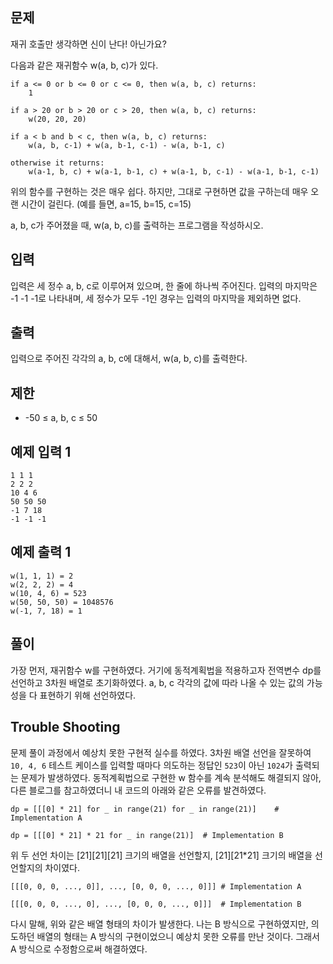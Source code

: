 ## 문제
재귀 호출만 생각하면 신이 난다! 아닌가요?

다음과 같은 재귀함수 w(a, b, c)가 있다.
```
if a <= 0 or b <= 0 or c <= 0, then w(a, b, c) returns:
    1

if a > 20 or b > 20 or c > 20, then w(a, b, c) returns:
    w(20, 20, 20)

if a < b and b < c, then w(a, b, c) returns:
    w(a, b, c-1) + w(a, b-1, c-1) - w(a, b-1, c)

otherwise it returns:
    w(a-1, b, c) + w(a-1, b-1, c) + w(a-1, b, c-1) - w(a-1, b-1, c-1)
```
위의 함수를 구현하는 것은 매우 쉽다. 하지만, 그대로 구현하면 값을 구하는데 매우 오랜 시간이 걸린다. (예를 들면, a=15, b=15, c=15)

a, b, c가 주어졌을 때, w(a, b, c)를 출력하는 프로그램을 작성하시오.

## 입력
입력은 세 정수 a, b, c로 이루어져 있으며, 한 줄에 하나씩 주어진다. 입력의 마지막은 -1 -1 -1로 나타내며, 세 정수가 모두 -1인 경우는 입력의 마지막을 제외하면 없다.

## 출력
입력으로 주어진 각각의 a, b, c에 대해서, w(a, b, c)를 출력한다.

## 제한
- -50 ≤ a, b, c ≤ 50

## 예제 입력 1 
```
1 1 1
2 2 2
10 4 6
50 50 50
-1 7 18
-1 -1 -1
```

## 예제 출력 1 
```
w(1, 1, 1) = 2
w(2, 2, 2) = 4
w(10, 4, 6) = 523
w(50, 50, 50) = 1048576
w(-1, 7, 18) = 1
```

## 풀이
가장 먼저, 재귀함수 w를 구현하였다. 거기에 동적계획법을 적용하고자 전역변수 dp를 선언하고 3차원 배열로 초기화하였다.
a, b, c 각각의 값에 따라 나올 수 있는 값의 가능성을 다 표현하기 위해 선언하였다.

## Trouble Shooting
문제 풀이 과정에서 예상치 못한 구현적 실수를 하였다.
3차원 배열 선언을 잘못하여 `10, 4, 6` 테스트 케이스를 입력할 때마다 의도하는 정답인 `523`이 아닌 `1024`가 출력되는 문제가 발생하였다.
동적계획법으로 구현한 w 함수를 계속 분석해도 해결되지 않아, 다른 블로그를 참고하였더니 내 코드의 아래와 같은 오류를 발견하였다.

`dp = [[[0] * 21] for _ in range(21) for _ in range(21)]    # Implementation A`

`dp = [[[0] * 21] * 21 for _ in range(21)]  # Implementation B`

위 두 선언 차이는 [21][21][21] 크기의 배열을 선언할지, [21][21*21] 크기의 배열을 선언할지의 차이였다.

`[[[0, 0, 0, ..., 0]], ..., [0, 0, 0, ..., 0]]] # Implementation A`

`[[[0, 0, 0, ..., 0], ..., [0, 0, 0, ..., 0]]]  # Implementation B`

다시 말해, 위와 같은 배열 형태의 차이가 발생한다.
나는 B 방식으로 구현하였지만, 의도하던 배열의 형태는 A 방식의 구현이었으니 예상치 못한 오류를 만난 것이다.
그래서 A 방식으로 수정함으로써 해결하였다.